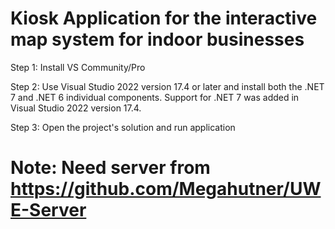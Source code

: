 # Kiosk Application for the interactive map system for indoor businesses

Step 1: Install VS Community/Pro

Step 2: Use Visual Studio 2022 version 17.4 or later and install both the .NET 7 and .NET 6 individual components. Support for .NET 7 was added in Visual Studio 2022 version 17.4.

Step 3: Open the project's solution and run application 

# Note: Need server from https://github.com/Megahutner/UWE-Server
